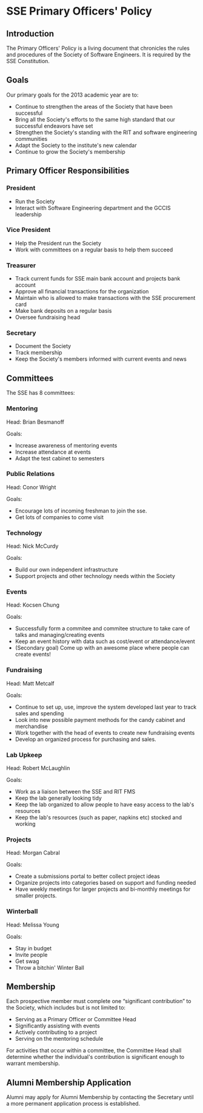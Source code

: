 SSE Primary Officers' Policy
============================

Introduction
------------
The Primary Officers' Policy is a living document that chronicles the rules and
procedures of the Society of Software Engineers. It is required by the SSE
Constitution.

Goals
-----
Our primary goals for the 2013 academic year are to:

* Continue to strengthen the areas of the Society that have been successful
* Bring all the Society's efforts to the same high standard that our successful
  endeavors have set
* Strengthen the Society's standing with the RIT and software engineering
  communities
* Adapt the Society to the institute's new calendar
* Continue to grow the Society's membership

Primary Officer Responsibilities
--------------------------------
### President
* Run the Society
* Interact with Software Engineering department and the GCCIS leadership

### Vice President
* Help the President run the Society
* Work with committees on a regular basis to help them succeed

### Treasurer
* Track current funds for SSE main bank account and projects bank account 
* Approve all financial transactions for the organization 
* Maintain who is allowed to make transactions with the SSE procurement card
* Make bank deposits on a regular basis
* Oversee fundraising head

### Secretary
* Document the Society
* Track membership
* Keep the Society's members informed with current events and news

Committees
----------

The SSE has 8 committees:

### Mentoring
Head: Brian Besmanoff

Goals:

* Increase awareness of mentoring events
* Increase attendance at events
* Adapt the test cabinet to semesters

### Public Relations
Head: Conor Wright

Goals:

* Encourage lots of incoming freshman to join the sse. 
* Get lots of companies to come visit

### Technology
Head: Nick McCurdy

Goals:

* Build our own independent infrastructure
* Support projects and other technology needs within the Society

### Events
Head: Kocsen Chung

Goals:

* Successfully form a commitee and commitee structure to take care of talks and managing/creating events
* Keep an event history with data such as cost/event or attendance/event
* (Secondary goal) Come up with an awesome place where people can create events!

### Fundraising
Head: Matt Metcalf

Goals:

* Continue to set up, use, improve the system developed last year to track
  sales and spending
* Look into new possible payment methods for the candy cabinet and merchandise
* Work together with the head of events to create new fundraising events
* Develop an organized process for purchasing and sales.

### Lab Upkeep
Head: Robert McLaughlin

Goals:

* Work as a liaison between the SSE and RIT FMS
* Keep the lab generally looking tidy
* Keep the lab organized to allow people to have easy access to the lab's resources
* Keep the lab's resources (such as paper, napkins etc) stocked and working

### Projects
Head: Morgan Cabral

Goals:

* Create a submissions portal to better collect project ideas
* Organize projects into categories based on support and funding needed
* Have weekly meetings for larger projects and bi-monthly meetings for smaller
  projects.

### Winterball
Head: Melissa Young

Goals: 
* Stay in budget
* Invite people
* Get swag
* Throw a bitchin' Winter Ball

Membership
----------
Each prospective member must complete one “significant contribution” to the
Society, which includes but is not limited to:

* Serving as a Primary Officer or Committee Head
* Significantly assisting with events
* Actively contributing to a project
* Serving on the mentoring schedule

For activities that occur within a committee, the Committee Head shall
determine whether the individual's contribution is significant enough to
warrant membership.

Alumni Membership Application
-----------------------------
Alumni may apply for Alumni Membership by contacting the Secretary until a more
permanent application process is established.


